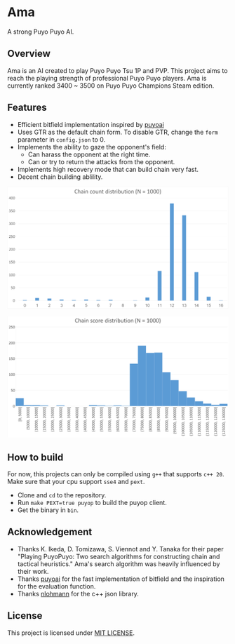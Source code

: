 # Ama
A strong Puyo Puyo AI.

## Overview
Ama is an AI created to play Puyo Puyo Tsu 1P and PVP. This project aims to reach the playing strength of professional Puyo Puyo players. Ama is currently ranked 3400 ~ 3500 on Puyo Puyo Champions Steam edition.

## Features
- Efficient bitfield implementation inspired by [puyoai](https://github.com/puyoai/puyoai)
- Uses GTR as the default chain form. To disable GTR, change the `form` parameter in `config.json` to 0.
- Implements the ability to gaze the opponent's field:
  - Can harass the opponent at the right time.
  - Can or try to return the attacks from the opponent.
- Implements high recovery mode that can build chain very fast.
- Decent chain building ablility.

![](assets/chain%20count.png)

![](assets/chain%20score.png)

## How to build
For now, this projects can only be compiled using `g++` that supports `c++ 20`. Make sure that your cpu support `sse4` and `pext`.
- Clone and `cd` to the repository.
- Run `make PEXT=true puyop` to build the puyop client.
- Get the binary in `bin`.

## Acknowledgement
- Thanks K. Ikeda, D. Tomizawa, S. Viennot and Y. Tanaka for their paper "Playing PuyoPuyo: Two search algorithms for constructing chain and tactical heuristics." Ama's search algorithm was heavily influenced by their work.
- Thanks [puyoai](https://github.com/puyoai/puyoai) for the fast implementation of bitfield and the inspiration for the evaluation function.
- Thanks [nlohmann](https://github.com/nlohmann/json) for the c++ json library.

## License
This project is licensed under [MIT LICENSE](LICENSE).
